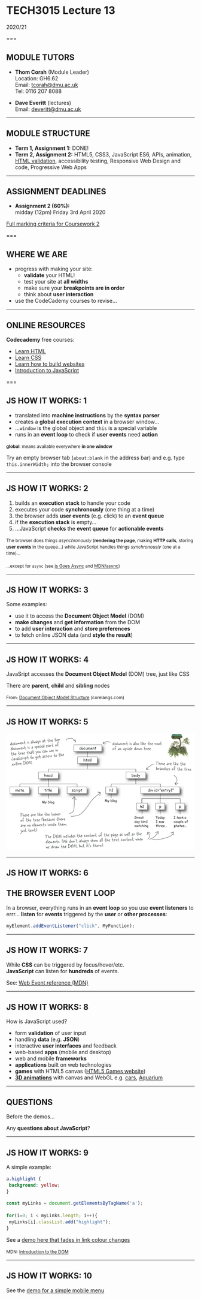 # TECH3015 Lecture 13

2020/21

===

## MODULE TUTORS

- **Thom Corah** (Module Leader)  
Location: GH6.62  
Email: tcorah@dmu.ac.uk  
Tel: 0116 207 8088

- **Dave Everitt** (lectures)  
Email: deveritt@dmu.ac.uk

---

## MODULE STRUCTURE

- **Term 1, Assignment 1:** DONE!
- **Term 2, Assignment 2:** HTML5, CSS3, JavaScript ES6, APIs, animation, [HTML validation](https://validator.w3.org/), accessibility testing, Responsive Web Design and code, Progressive Web Apps

---

## ASSIGNMENT DEADLINES

- **Assignment 2 (60%):**  
midday (12pm) Friday 3rd April 2020

[Full marking criteria for Coursework 2](https://tech3015.github.io/lectures/coursework-02.md#marking-criteria)

===

## WHERE WE ARE

- progress with making your site:
  - **validate** your HTML!
  - test your site at **all widths**
  - make sure your **breakpoints are in order**
  - think about **user interaction**
- use the CodeCademy courses to revise…

---

## ONLINE RESOURCES

**Codecademy** free courses:

- [Learn HTML](https://www.codecademy.com/learn/learn-html)
- [Learn CSS](https://www.codecademy.com/learn/learn-css)
- [Learn how to build websites](https://www.codecademy.com/learn/paths/learn-how-to-build-websites)
- [Introduction to JavaScript](https://www.codecademy.com/learn/introduction-to-javascript)

===

<!-- JAVASCRIPT: HOW IT WORKS -->

## JS **HOW IT WORKS**: 1
<!-- .slide: class="crammed" -->

- translated into **machine instructions** by the **syntax parser**
- creates a **global execution context** in a browser window…
- …`window` is the global object and `this` is a special variable
- runs in an **event loop** to check if **user events** need **action**

<small>**global**: means available everywhere **in one window**</small>

Try an empty browser tab (`about:blank` in the address bar) and e.g. type `this.innerWidth;` into the browser console

---

## JS **HOW IT WORKS**: 2
<!-- .slide: class="crammed" -->

1. builds an **execution stack** to handle your code
2. executes your code **synchronously** (one thing at a time)
3. the browser adds **user events** (e.g. click) to an **event queue**
4. if the **execution stack** is empty…
5. …JavaScript **checks** the **event queue** for **actionable events**

<small>The browser does things *asynchronously* (**rendering the page**, making **HTTP calls**, storing **user events** in the queue…) while JavaScript handles things *synchronously* (one at a time)…<br><br>
…except for `async` (see [js Goes Async](https://www.sitepoint.com/javascript-goes-asynchronous-awesome/) and [MDN/async](https://developer.mozilla.org/en-US/docs/Web/JavaScript/Reference/Statements/async_function))</small>

---

## JS **HOW IT WORKS**: 3

Some examples:

- use it to access the **Document Object Model** (DOM)
- **make changes** and **get information** from the DOM
- to add **user interaction** and **store preferences**
- to fetch online JSON data (and **style the result**)

---

## JS **HOW IT WORKS**: 4

JavaSript accesses the **Document Object Model** (DOM) tree, just like CSS

There are **parent**, **child** and **sibling** nodes

<small>From: [Document Object Model Structure](http://www.corelangs.com/js/dom/domtree.html) (corelangs.com)</small>

---

## JS **HOW IT WORKS**: 5

![Document Object Model diagram with hand-drawn annotations](https://raw.githubusercontent.com/DaveEveritt/TECH3015/master/imgs/javascript/dom.png)

---

## JS **HOW IT WORKS**: 6

## THE BROWSER EVENT LOOP

In a browser, everything runs in an **event loop** so you use **event listeners** to errr… **listen** for **events** triggered by the **user** or **other processes**:

``` javascript
myElement.addEventListener("click", MyFunction);
```

---

## JS **HOW IT WORKS**: 7

While **CSS** can be triggered by focus/hover/etc.  
**JavaScript** can listen for **hundreds** of events.

See: [Web Event reference (MDN)](https://developer.mozilla.org/en-US/docs/Web/Events)

---

<!-- .slide: class="crammed" -->
## JS **HOW IT WORKS**: 8

How is JavaScript used?

- form **validation** of user input
- handling **data** (e.g. **JSON**)
- interactive **user interfaces** and feedback
- web-based **apps** (mobile and desktop)
- web and mobile **frameworks**
- **applications** built on web technologies
- **games** with HTML5 canvas ([HTML5 Games website](http://html5games.com/Best/702b9531-c136-437a-ab97-0b209d893b55))
- **[3D animations](https://tutorialzine.com/2013/09/20-impressive-examples-for-learning-webgl-with-three-js)** with canvas and WebGL e.g. [cars](http://carvisualizer.plus360degrees.com/threejs/), [Aquarium](http://webglsamples.org/aquarium/aquarium.html)

---

## QUESTIONS

Before the demos…

Any **questions about JavaScript**?

---

<h2><strong>JS HOW IT WORKS</strong>: 9</h2>

A simple example:

```css
a.highlight {
 background: yellow;
}
```
```js
const myLinks = document.getElementsByTagName('a');

for(i=0; i < myLinks.length; i++){
 myLinks[i].classList.add("highlight");
}
```

See a [demo here that fades in link colour changes](https://front-end-materials.github.io/js-simple-examples/js-change-element/)

<small>MDN: [Introduction to the DOM](https://developer.mozilla.org/en-US/docs/Web/API/Document_Object_Model/Introduction "Mozilla Web Docs")</small>

---

## JS **HOW IT WORKS**: 10

See the [demo for a simple mobile menu](https://front-end-materials.github.io/menus/js-mobile-menu/)

<!-- TODO: SHARE WITH MEDS2007 LECTURE 04 -->
